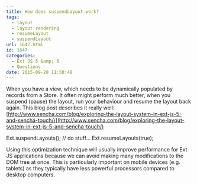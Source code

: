 ```yaml
---
title: How does suspendLayout work?
tags:
  - layout
  - layout rendering
  - resumeLayout
  - suspendLayout
url: 1647.html
id: 1647
categories:
  - Ext JS 5 &amp; 6
  - Questions
date: 2015-09-28 11:50:48
---
```


When you have a view, which needs to be dynamically populated by records from a Store. It often might perform much better, when you suspend (pause) the layout, run your behaviour and resume the layout back again. This blog post describes it really well: \[http://www.sencha.com/blog/exploring-the-layout-system-in-ext-js-5-and-sencha-touch/\](http://www.sencha.com/blog/exploring-the-layout-system-in-ext-js-5-and-sencha-touch/)

Ext.suspendLayouts();
// do stuff...
Ext.resumeLayouts(true);

Using this optimization technique will usually improve performance for Ext JS applications because we can avoid making many modifications to the DOM tree at once. This is particularly important on mobile devices (e.g. tablets) as they typically have less powerful processors compared to desktop computers.